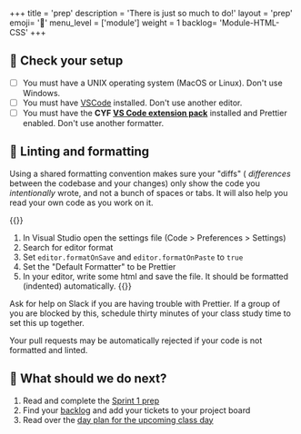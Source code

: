 +++
title = 'prep'
description = 'There is just so much to do!'
layout = 'prep'
emoji= '📝'
menu_level = ['module']
weight = 1
backlog= 'Module-HTML-CSS'
+++

## 🧰 Check your setup

- [ ] You must have a UNIX operating system (MacOS or Linux). Don't use Windows.
- [ ] You must have [VSCode](https://code.visualstudio.com/) installed. Don't use another editor.
- [ ] You must have the **CYF [VS Code extension pack](https://marketplace.visualstudio.com/items?itemName=CodeYourFuture.cyf-extension-pack)** installed and Prettier enabled. Don't use another formatter.

## 🧹 Linting and formatting

Using a shared formatting convention makes sure your "diffs" ( _differences_ between the codebase and your changes) only show the code you _intentionally_ wrote, and not a bunch of spaces or tabs. It will also help you read your own code as you work on it.

{{<note type="tip" title="VS Code format on save">}}

1. In Visual Studio open the settings file (Code > Preferences > Settings)
1. Search for editor format
1. Set `editor.formatOnSave` and `editor.formatOnPaste` to `true`
1. Set the "Default Formatter" to be Prettier
1. In your editor, write some html and save the file. It should be formatted (indented) automatically.
   {{</note>}}

Ask for help on Slack if you are having trouble with Prettier. If a group of you are blocked by this, schedule thirty minutes of your class study time to set this up together.

Your pull requests may be automatically rejected if your code is not formatted and linted.

## 👣 What should we do next?

1. Read and complete the [Sprint 1 prep](../sprints/1/prep)
2. Find your [backlog](../sprints/1/backlog/) and add your tickets to your project board
3. Read over the [day plan for the upcoming class day](../sprints/1/day-plan)
